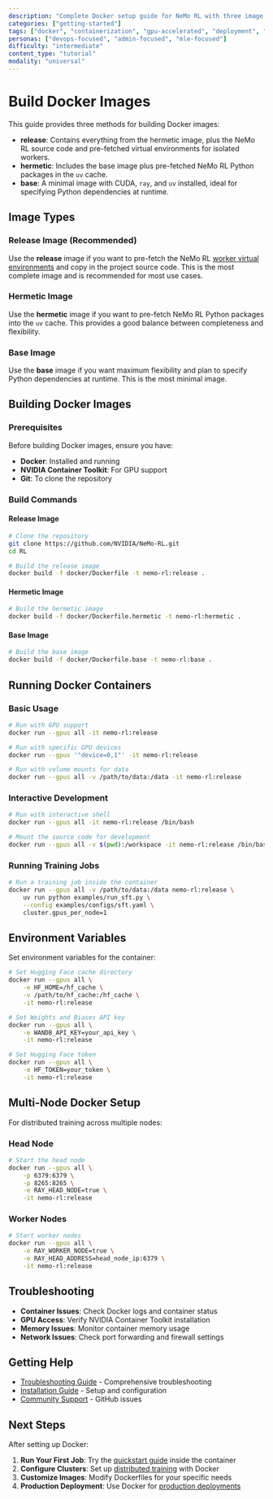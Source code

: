 ```yaml
---
description: "Complete Docker setup guide for NeMo RL with three image types: release, hermetic, and base for different use cases"
categories: ["getting-started"]
tags: ["docker", "containerization", "gpu-accelerated", "deployment", "configuration"]
personas: ["devops-focused", "admin-focused", "mle-focused"]
difficulty: "intermediate"
content_type: "tutorial"
modality: "universal"
---
```


# Build Docker Images

This guide provides three methods for building Docker images:

* **release**: Contains everything from the hermetic image, plus the NeMo RL source code and pre-fetched virtual environments for isolated workers.
* **hermetic**: Includes the base image plus pre-fetched NeMo RL Python packages in the `uv` cache.
* **base**: A minimal image with CUDA, `ray`, and `uv` installed, ideal for specifying Python dependencies at runtime.

## Image Types

### Release Image (Recommended)

Use the **release** image if you want to pre-fetch the NeMo RL [worker virtual environments](local-workstation) and copy in the project source code. This is the most complete image and is recommended for most use cases.

### Hermetic Image

Use the **hermetic** image if you want to pre-fetch NeMo RL Python packages into the `uv` cache. This provides a good balance between completeness and flexibility.

### Base Image

Use the **base** image if you want maximum flexibility and plan to specify Python dependencies at runtime. This is the most minimal image.

## Building Docker Images

### Prerequisites

Before building Docker images, ensure you have:

- **Docker**: Installed and running
- **NVIDIA Container Toolkit**: For GPU support
- **Git**: To clone the repository

### Build Commands

#### Release Image

```bash
# Clone the repository
git clone https://github.com/NVIDIA/NeMo-RL.git
cd RL

# Build the release image
docker build -f docker/Dockerfile -t nemo-rl:release .
```

#### Hermetic Image

```bash
# Build the hermetic image
docker build -f docker/Dockerfile.hermetic -t nemo-rl:hermetic .
```

#### Base Image

```bash
# Build the base image
docker build -f docker/Dockerfile.base -t nemo-rl:base .
```

## Running Docker Containers

### Basic Usage

```bash
# Run with GPU support
docker run --gpus all -it nemo-rl:release

# Run with specific GPU devices
docker run --gpus '"device=0,1"' -it nemo-rl:release

# Run with volume mounts for data
docker run --gpus all -v /path/to/data:/data -it nemo-rl:release
```

### Interactive Development

```bash
# Run with interactive shell
docker run --gpus all -it nemo-rl:release /bin/bash

# Mount the source code for development
docker run --gpus all -v $(pwd):/workspace -it nemo-rl:release /bin/bash
```

### Running Training Jobs

```bash
# Run a training job inside the container
docker run --gpus all -v /path/to/data:/data nemo-rl:release \
    uv run python examples/run_sft.py \
    --config examples/configs/sft.yaml \
    cluster.gpus_per_node=1
```

## Environment Variables

Set environment variables for the container:

```bash
# Set Hugging Face cache directory
docker run --gpus all \
    -e HF_HOME=/hf_cache \
    -v /path/to/hf_cache:/hf_cache \
    -it nemo-rl:release

# Set Weights and Biases API key
docker run --gpus all \
    -e WANDB_API_KEY=your_api_key \
    -it nemo-rl:release

# Set Hugging Face token
docker run --gpus all \
    -e HF_TOKEN=your_token \
    -it nemo-rl:release
```

## Multi-Node Docker Setup

For distributed training across multiple nodes:

### Head Node

```bash
# Start the head node
docker run --gpus all \
    -p 6379:6379 \
    -p 8265:8265 \
    -e RAY_HEAD_NODE=true \
    -it nemo-rl:release
```

### Worker Nodes

```bash
# Start worker nodes
docker run --gpus all \
    -e RAY_WORKER_NODE=true \
    -e RAY_HEAD_ADDRESS=head_node_ip:6379 \
    -it nemo-rl:release
```

## Troubleshooting

- **Container Issues**: Check Docker logs and container status
- **GPU Access**: Verify NVIDIA Container Toolkit installation
- **Memory Issues**: Monitor container memory usage
- **Network Issues**: Check port forwarding and firewall settings

## Getting Help

- [Troubleshooting Guide](../guides/troubleshooting) - Comprehensive troubleshooting
- [Installation Guide](installation.md) - Setup and configuration
- [Community Support](https://github.com/NVIDIA/NeMo-RL/issues) - GitHub issues

## Next Steps

After setting up Docker:

1. **Run Your First Job**: Try the [quickstart guide](quickstart) inside the container
2. **Configure Clusters**: Set up [distributed training](cluster.md) with Docker
3. **Customize Images**: Modify Dockerfiles for your specific needs
4. **Production Deployment**: Use Docker for [production deployments](../guides/troubleshooting)